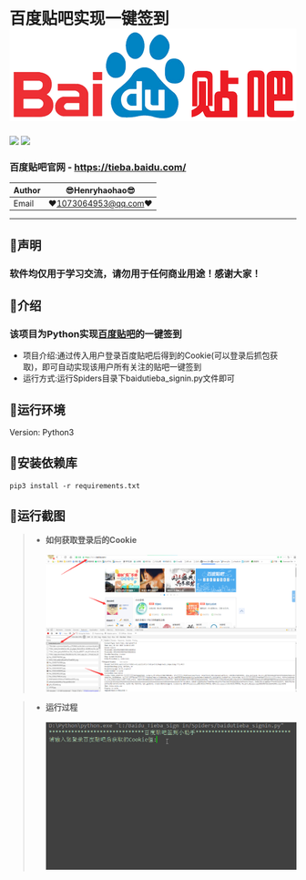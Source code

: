 百度贴吧实现一键签到 ![enter image description here](Pic/logo.png)
===========================
![](https://img.shields.io/badge/Python-3.6.3-green.svg) ![](https://img.shields.io/badge/requests-2.18.4-green.svg)  
### 百度贴吧官网 - https://tieba.baidu.com/
|Author|:sunglasses:Henryhaohao:sunglasses:|
|---|---
|Email|:hearts:1073064953@qq.com:hearts:

    
****
## :dolphin:声明
### 软件均仅用于学习交流，请勿用于任何商业用途！感谢大家！
## :dolphin:介绍
### 该项目为Python实现[百度贴吧](https://tieba.baidu.com/)的一键签到
- 项目介绍:通过传入用户登录百度贴吧后得到的Cookie(可以登录后抓包获取)，即可自动实现该用户所有关注的贴吧一键签到
- 运行方式:运行Spiders目录下baidutieba_signin.py文件即可
## :dolphin:运行环境
Version: Python3
## :dolphin:安装依赖库
```
pip3 install -r requirements.txt
```
## :dolphin:运行截图
> - **如何获取登录后的Cookie**<br><br>
![enter image description here](Pic/find_cookie.png)

> - **运行过程**<br><br>
![enter image description here](Pic/run.gif)





